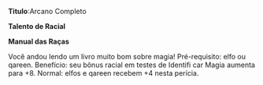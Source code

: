 **Titulo**:Arcano Completo

**Talento de Racial**

**Manual das Raças**

 Você andou lendo um livro muito bom sobre magia! Pré-requisito: elfo ou qareen. Benefício: seu bônus racial em testes de Identifi car Magia aumenta para +8. Normal: elfos e qareen recebem +4 nesta perícia.
